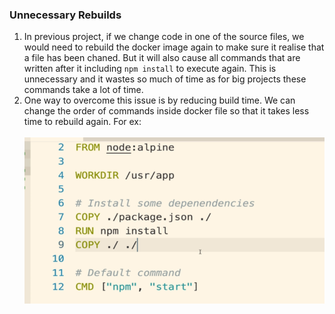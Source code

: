 ### Unnecessary Rebuilds

1. In previous project, if we change code in one of the source files, we would need to rebuild the docker image again to make sure it realise that a file has been chaned. But it will also cause all commands that are written after it including `npm install` to execute again. This is unnecessary and it wastes so much of time as for big projects these commands take a lot of time.
2. One way to overcome this issue is by reducing build time. We can change the order of commands inside docker file so that it takes less time to rebuild again. For ex: <br><br>
   ![Reference](references/rebuild-time.png)<br><br>

